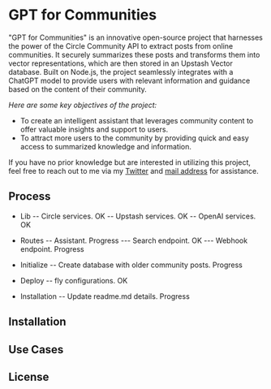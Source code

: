 # GPT for Communities

"GPT for Communities" is an innovative open-source project that harnesses the power of the Circle Community API to extract posts from online communities. It securely summarizes these posts and transforms them into vector representations, which are then stored in an Upstash Vector database. Built on Node.js, the project seamlessly integrates with a ChatGPT model to provide users with relevant information and guidance based on the content of their community.

*Here are some key objectives of the project:*
- To create an intelligent assistant that leverages community content to offer valuable insights and support to users.
- To attract more users to the community by providing quick and easy access to summarized knowledge and information.

If you have no prior knowledge but are interested in utilizing this project, feel free to reach out to me via my [Twitter](https://twitter.com/ogulcandev) and [mail address](mailto:hi@ogulcan.dev) for assistance.

## Process

- Lib
-- Circle services. OK
-- Upstash services. OK
-- OpenAI services. OK
- Routes
-- Assistant. Progress
--- Search endpoint. OK
--- Webhook endpoint. Progress
- Initialize
-- Create database with older community posts. Progress
- Deploy
-- fly configurations. OK

- Installation
-- Update readme.md details. Progress

## Installation

## Use Cases

## License
